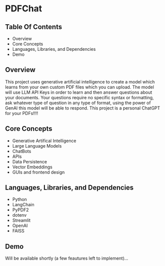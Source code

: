 # PDFChat

## Table Of Contents
- Overview
- Core Concepts
- Languages, Libraries, and Dependencies
- Demo


## Overview

This project uses generative artificial intelligence to create a model which learns from your own custom PDF files which you can upload. The model will use LLM API Keys in order to learn and then answer questions about your documents. Your questions require no specific syntax or formatting, ask whatever type of question in any type of format, using the power of GenAI this model will be able to respond. This project is a personal ChatGPT for your PDFs!!!!


## Core Concepts

- Generative Artifical Intelligence
- Large Language Models
- ChatBots
- APIs
- Data Persistence
- Vector Embeddings
- GUIs and frontend design

## Languages, Libraries, and Dependencies

- Python
- LangChain
- PyPDF2
- dotenv
- Streamlit
- OpenAI
- FAISS

## Demo

Will be available shortly (a few feautures left to implement)...